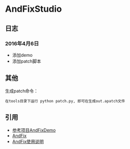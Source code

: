 # AndFixStudio


日志
---
### 2016年4月6日
- 添加demo
- 添加patch脚本



其他
---
生成patch命令：

	在tools目录下运行 python patch.py, 即可在生成out.apatch文件



引用
---
- [参考项目AndFixDemo](https://github.com/jtsky/AndFixDemo)
- [AndFix](https://github.com/alibaba/AndFix)
- [AndFix使用说明](http://www.jianshu.com/p/479b8c7ec3e3)
